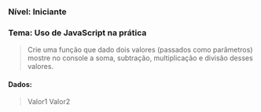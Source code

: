 ### Nível: Iniciante
### Tema: Uso de JavaScript na prática

> Crie uma função que dado dois valores (passados como parâmetros) mostre no console a soma, subtração, multiplicação e divisão desses valores.

#### Dados:
> Valor1
> Valor2